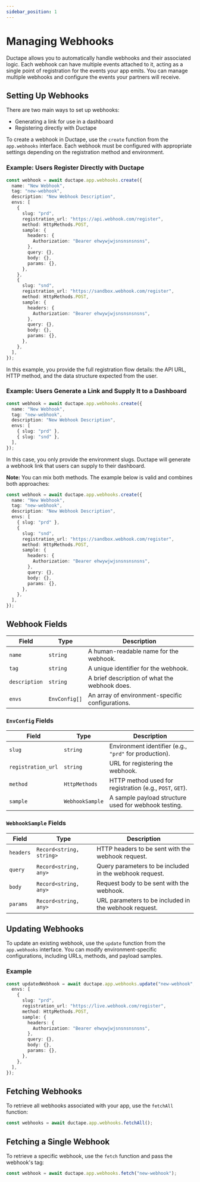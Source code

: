 ```yaml
---
sidebar_position: 1
---
```


# Managing Webhooks

Ductape allows you to automatically handle webhooks and their associated logic. Each webhook can have multiple events attached to it, acting as a single point of registration for the events your app emits. You can manage multiple webhooks and configure the events your partners will receive.

## Setting Up Webhooks

There are two main ways to set up webhooks:

- Generating a link for use in a dashboard
- Registering directly with Ductape

To create a webhook in Ductape, use the `create` function from the `app.webhooks` interface. Each webhook must be configured with appropriate settings depending on the registration method and environment.

### Example: Users Register Directly with Ductape

```ts
const webhook = await ductape.app.webhooks.create({
  name: "New Webhook",
  tag: "new-webhook",
  description: "New Webhook Description",
  envs: [
    {
      slug: "prd",
      registration_url: "https://api.webhook.com/register",
      method: HttpMethods.POST,
      sample: {
        headers: {
          Authorization: "Bearer ehwywjwjsnsnsnsnsns",
        },
        query: {},
        body: {},
        params: {},
      },
    },
    {
      slug: "snd",
      registration_url: "https://sandbox.webhook.com/register",
      method: HttpMethods.POST,
      sample: {
        headers: {
          Authorization: "Bearer ehwywjwjsnsnsnsnsns",
        },
        query: {},
        body: {},
        params: {},
      },
    },
  ],
});
```

In this example, you provide the full registration flow details: the API URL, HTTP method, and the data structure expected from the user.

### Example: Users Generate a Link and Supply It to a Dashboard

```ts
const webhook = await ductape.app.webhooks.create({
  name: "New Webhook",
  tag: "new-webhook",
  description: "New Webhook Description",
  envs: [
    { slug: "prd" },
    { slug: "snd" },
  ],
});
```

In this case, you only provide the environment slugs. Ductape will generate a webhook link that users can supply to their dashboard.

**Note:** You can mix both methods. The example below is valid and combines both approaches:

```ts
const webhook = await ductape.app.webhooks.create({
  name: "New Webhook",
  tag: "new-webhook",
  description: "New Webhook Description",
  envs: [
    { slug: "prd" },
    {
      slug: "snd",
      registration_url: "https://sandbox.webhook.com/register",
      method: HttpMethods.POST,
      sample: {
        headers: {
          Authorization: "Bearer ehwywjwjsnsnsnsnsns",
        },
        query: {},
        body: {},
        params: {},
      },
    },
  ],
});
```

## Webhook Fields

| Field         | Type              | Description                                         |
|---------------|-------------------|-----------------------------------------------------|
| `name`        | `string`          | A human-readable name for the webhook.              |
| `tag`         | `string`          | A unique identifier for the webhook.                |
| `description` | `string`          | A brief description of what the webhook does.       |
| `envs`        | `EnvConfig[]`     | An array of environment-specific configurations.    |

### `EnvConfig` Fields

| Field              | Type             | Description                                                  |
|--------------------|------------------|--------------------------------------------------------------|
| `slug`             | `string`         | Environment identifier (e.g., `"prd"` for production).       |
| `registration_url` | `string`         | URL for registering the webhook.                            |
| `method`           | `HttpMethods`    | HTTP method used for registration (e.g., `POST`, `GET`).     |
| `sample`           | `WebhookSample`  | A sample payload structure used for webhook testing.         |

### `WebhookSample` Fields

| Field      | Type                     | Description                                              |
|------------|--------------------------|----------------------------------------------------------|
| `headers`  | `Record<string, string>` | HTTP headers to be sent with the webhook request.        |
| `query`    | `Record<string, any>`    | Query parameters to be included in the webhook request.  |
| `body`     | `Record<string, any>`    | Request body to be sent with the webhook.                |
| `params`   | `Record<string, any>`    | URL parameters to be included in the webhook request.    |

## Updating Webhooks

To update an existing webhook, use the `update` function from the `app.webhooks` interface. You can modify environment-specific configurations, including URLs, methods, and payload samples.

### Example

```ts
const updatedWebhook = await ductape.app.webhooks.update("new-webhook", {
  envs: [
    {
      slug: "prd",
      registration_url: "https://live.webhook.com/register",
      method: HttpMethods.POST,
      sample: {
        headers: {
          Authorization: "Bearer ehwywjwjsnsnsnsnsns",
        },
        query: {},
        body: {},
        params: {},
      },
    },
  ],
});
```

## Fetching Webhooks

To retrieve all webhooks associated with your app, use the `fetchAll` function:

```ts
const webhooks = await ductape.app.webhooks.fetchAll();
```

## Fetching a Single Webhook

To retrieve a specific webhook, use the `fetch` function and pass the webhook's tag:

```ts
const webhook = await ductape.app.webhooks.fetch("new-webhook");
```